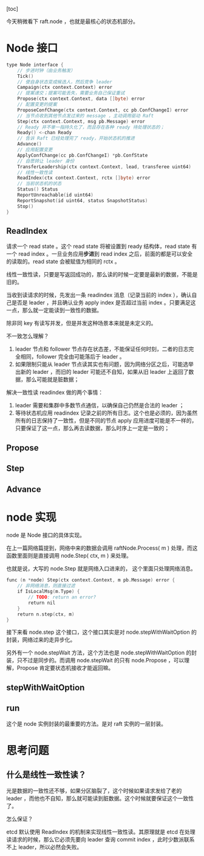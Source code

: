 [toc]

今天稍微看下 raft.node ，也就是最核心的状态机部分。

# Node 接口

```go
type Node interface {
    // 步进时钟（由业务触发）
    Tick()
    // 使自身状态变成候选人，然后竞争 leader
    Campaign(ctx context.Context) error
    // 提案递交；提案可能丢失，需要业务自己保证重试
    Propose(ctx context.Context, data []byte) error
    // 配置变更的提案
    ProposeConfChange(ctx context.Context, cc pb.ConfChangeI) error
    // 当节点收到其他节点发过来的 message ，主动调用驱动 Raft
    Step(ctx context.Context, msg pb.Message) error
    // Ready 并不单一指持久化了，而且存在各种 ready 待处理状态的；
    Ready() <-chan Ready
    // 告诉 Raft 已经处理完了 ready，开始状态机的推进
    Advance()
    // 应用配置变更
    ApplyConfChange(cc pb.ConfChangeI) *pb.ConfState
    // 自愿转让 leader 身份
    TransferLeadership(ctx context.Context, lead, transferee uint64)
    // 线性一致性读
    ReadIndex(ctx context.Context, rctx []byte) error
    // 当前状态机的状态
    Status() Status
    ReportUnreachable(id uint64)
    ReportSnapshot(id uint64, status SnapshotStatus)
    Stop()
}
```

## ReadIndex

请求一个 read state 。这个 read state 将被设置到 ready 结构体，read state 有一个 read index 。一旦业务应用**步进**到 read index 之后，前面的都是可以安全的读取的。read state 会被赋值为相同的 rctx 。

线性一致性读，只要是写返回成功的，那么读的时候一定要是最新的数据，不能是旧的。

当收到读请求的时候，先发出一条 readindex 消息（记录当前的 index ），确认自己是否是 leader ，并且确认业务 apply index 是否超过当前 index 。只要满足这一点，那么就一定能读到一致性的数据。

除非同 key 有读写并发，但是并发这种场景本来就是未定义的。

不一致怎么理解？

1. leader 节点和 follower 节点存在状态差，不能保证任何时刻，二者的日志完全相同，follower 完全由可能落后于 leader 。
2. 如果限制只能从 leader 节点读其实也有问题，因为网络分区之后，可能选举出新的 leader ，而旧的 leader 可能还不自知，如果从旧 leader 上返回了数据，那么可能就是脏数据；

解决一致性读 readindex 做的两个事情：

1. leader 需要和集群中多数节点通信，以确保自己仍然是合法的 leader ；
2. 等待状态机应用 readindex 记录之前的所有日志。这个也是必须的，因为虽然所有的日志保持了一致性，但是不同的节点 apply 应用进度可能是不一样的，只要保证了这一点，那么再去读数据，那么时序上一定是一致的；

## Propose

## Step

## Advance

# node 实现

node 是 Node 接口的具体实现。

在上一篇网络篇提到，网络中来的数据会调用 raftNode.Process( m ) 处理，而这函数里面则是直接调用 node.Step( ctx, m ) 来处理。

也就是说，大写的 node.Step 就是网络入口进来的， 这个里面只处理网络消息。

```go
func (n *node) Step(ctx context.Context, m pb.Message) error {
    // 非网络消息，则直接过滤
    if IsLocalMsg(m.Type) {
        // TODO: return an error?
        return nil
    }
    return n.step(ctx, m)
}
```

接下来看 node.step 这个接口，这个接口其实是对 node.stepWithWaitOption 的封装，网络过来的走异步化。

另外有一个 node.stepWait 方法，这个方法也是 node.stepWithWaitOption 的封装，只不过是同步的。而调用 node.stepWait 的只有 node.Propose ，可以理解，Propose 肯定要状态机接收才能返回嘛。


## stepWithWaitOption

## run

这个是 node 实例封装的最重要的方法。是对 raft 实例的一层封装。



# 思考问题

## 什么是线性一致性读？

光是数据的一致性还不够，如果分区脑裂了，这个时候如果请求发给了老的 leader ，而他也不自知，那么就可能读到脏数据。这个时候就要保证这个一致性了。

怎么保证？

etcd 默认使用 ReadIndex 的机制来实现线性一致性读。其原理就是 etcd 在处理读请求的时候，那么它必须先要向 leader 查询 commit index ，此时少数派联系不上 leader，所以必然会失败。